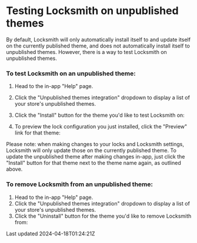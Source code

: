 # Testing Locksmith on unpublished themes

By default, Locksmith will only automatically install itself to and update itself on the currently published theme, and does not automatically install itself to unpublished themes. However, there is a way to test Locksmith on unpublished themes.

### To test Locksmith on an unpublished theme:

1. Head to the in-app "Help" page.
2. Click the "Unpublished themes integration" dropdown to display a list of your store's unpublished themes.
3. Click the "Install" button for the theme you'd like to test Locksmith on:

1. To preview the lock configuration you just installed, click the "Preview" link for that theme:

Please note: when making changes to your locks and Locksmith settings, Locksmith will only update those on the currently published theme. To update the unpublished theme after making changes in-app, just click the "Install" button for that theme next to the theme name again, as outlined above.

### To remove Locksmith from an unpublished theme:

1. Head to the in-app "Help" page.
2. Click the "Unpublished themes integration" dropdown to display a list of your store's unpublished themes.
3. Click the "Uninstall" button for the theme you'd like to remove Locksmith from:

Last updated 2024-04-18T01:24:21Z